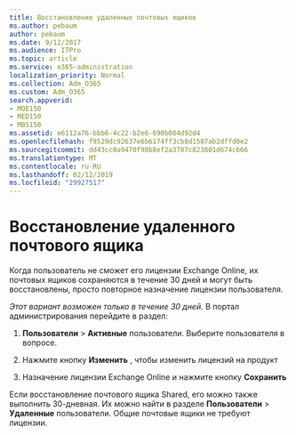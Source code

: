 ```yaml
---
title: Восстановление удаленных почтовых ящиков
ms.author: pebaum
author: pebaum
ms.date: 9/12/2017
ms.audience: ITPro
ms.topic: article
ms.service: o365-administration
localization_priority: Normal
ms.collection: Adm_O365
ms.custom: Adm_O365
search.appverid:
- MOE150
- MED150
- MBS150
ms.assetid: e6112a76-bbb6-4c22-b2e6-690b004d92d4
ms.openlocfilehash: f9529dc92637e6b6174ff3cb8d1587ab2dffd0e2
ms.sourcegitcommit: dd43cc0a9470f98b8ef2a3787c823801d674c666
ms.translationtype: MT
ms.contentlocale: ru-RU
ms.lasthandoff: 02/12/2019
ms.locfileid: "29927517"
---
```

# <a name="restore-a-deleted-mailbox"></a>Восстановление удаленного почтового ящика

Когда пользователь не сможет его лицензии Exchange Online, их почтовых ящиков сохраняются в течение 30 дней и могут быть восстановлены, просто повторное назначение лицензии пользователя.
  
 *Этот вариант возможен только в течение 30 дней.*  В портал администрирования перейдите в раздел: 
  
1. **Пользователи** \> **Активные** пользователи. Выберите пользователя в вопросе. 
    
2. Нажмите кнопку **Изменить** , чтобы изменить лицензий на продукт 
    
3. Назначение лицензии Exchange Online и нажмите кнопку **Сохранить**
    
Если восстановление почтового ящика Shared, его можно также выполнить 30-дневная. Их можно найти в разделе **Пользователи** \> **Удаленные** пользователи. Общие почтовые ящики не требуют лицензии. 
  

